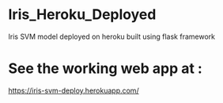 # Iris_Heroku_Deployed
Iris SVM model deployed on heroku built using flask framework

# See the working web app at :
https://iris-svm-deploy.herokuapp.com/

